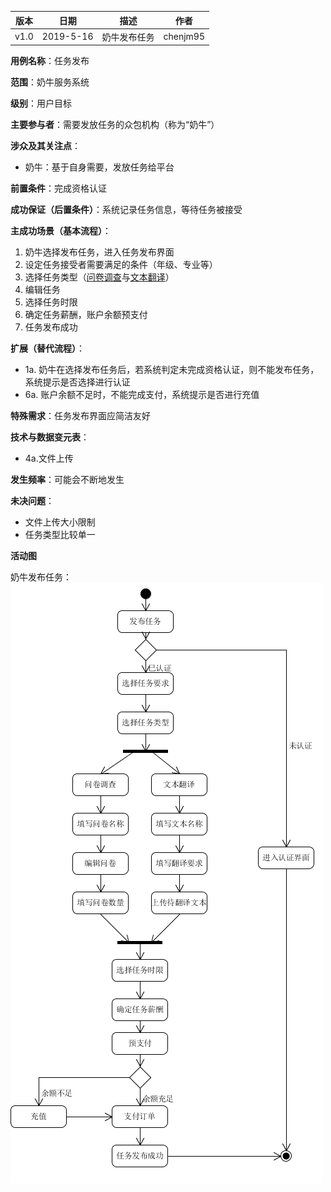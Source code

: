 | 版本 | 日期      | 描述 | 作者   |
| ---- | --------- | ---- | ------ |
| v1.0 | 2019-5-16 | 奶牛发布任务 | chenjm95 |

**用例名称**：任务发布

**范围**：奶牛服务系统

**级别**：用户目标

**主要参与者**：需要发放任务的众包机构（称为“奶牛”）

**涉众及其关注点**：
* 奶牛：基于自身需要，发放任务给平台

**前置条件**：完成资格认证

**成功保证（后置条件）**：系统记录任务信息，等待任务被接受

**主成功场景（基本流程）**：
1. 奶牛选择发布任务，进入任务发布界面
2. 设定任务接受者需要满足的条件（年级、专业等）
3. 选择任务类型（[问卷调查](/imgs/问卷调查.png)与[文本翻译](/imgs/文本翻译.png)）
4. 编辑任务
5. 选择任务时限
6. 确定任务薪酬，账户余额预支付
7. 任务发布成功

**扩展（替代流程）**：
* 1a. 奶牛在选择发布任务后，若系统判定未完成资格认证，则不能发布任务，系统提示是否选择进行认证
* 6a. 账户余额不足时，不能完成支付，系统提示是否进行充值

**特殊需求**：任务发布界面应简洁友好

**技术与数据变元表**：
* 4a.文件上传

**发生频率**：可能会不断地发生

**未决问题**：
* 文件上传大小限制
* 任务类型比较单一

**活动图**

奶牛发布任务：
![release-task](imgs/release-task.png)
